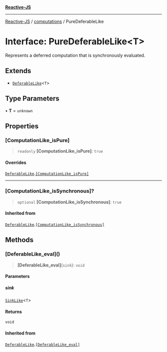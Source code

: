 [**Reactive-JS**](../../README.md)

***

[Reactive-JS](../../README.md) / [computations](../README.md) / PureDeferableLike

# Interface: PureDeferableLike\<T\>

Represents a deferred computation that is synchronously evaluated.

## Extends

- [`DeferableLike`](DeferableLike.md)\<`T`\>

## Type Parameters

• **T** = `unknown`

## Properties

### \[ComputationLike\_isPure\]

> `readonly` **\[ComputationLike\_isPure\]**: `true`

#### Overrides

[`DeferableLike`](DeferableLike.md).[`[ComputationLike_isPure]`](DeferableLike.md#computationlike_ispure)

***

### \[ComputationLike\_isSynchronous\]?

> `optional` **\[ComputationLike\_isSynchronous\]**: `true`

#### Inherited from

[`DeferableLike`](DeferableLike.md).[`[ComputationLike_isSynchronous]`](DeferableLike.md#computationlike_issynchronous)

## Methods

### \[DeferableLike\_eval\]()

> **\[DeferableLike\_eval\]**(`sink`): `void`

#### Parameters

##### sink

[`SinkLike`](SinkLike.md)\<`T`\>

#### Returns

`void`

#### Inherited from

[`DeferableLike`](DeferableLike.md).[`[DeferableLike_eval]`](DeferableLike.md#deferablelike_eval)
